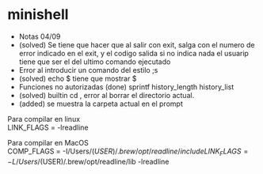 # minishell

- Notas 04/09
- (solved) Se tiene que hacer que al salir con exit, salga con el numero de error indicado en el exit, y el codigo salida si no indica nada el usuarip tiene que ser el del ultimo comando ejecutado
- Error al introducir un comando del estilo ;s
- (solved) echo $ tiene que mostrar $
- Funciones no autorizadas
	(done) sprintf
	history_length
	history_list
- (solved) builtin cd , error al borrar el directorio actual.
- (added) se muestra la carpeta actual en el prompt


Para compilar en linux  
LINK_FLAGS = -lreadline  

Para compilar en MacOS  
COMP_FLAGS = -I/Users/$(USER)/.brew/opt/readline/include  
LINK_FLAGS = -L/Users/$(USER)/.brew/opt/readline/lib -lreadline